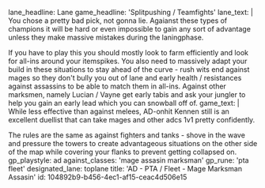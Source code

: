 lane_headline: Lane
game_headline: 'Splitpushing / Teamfights'
lane_text: |
  You chose a pretty bad pick, not gonna lie. Agaianst these types of champions it will be hard or even impossible to gain any sort of advantage unless they make massive mistakes during the laningphase.
  
  If you have to play this you should mostly look to farm efficiently and look for all-ins around your itemspikes. You also need to massively adapt your build in these situations to stay ahead of the curve - rush wits end against mages so they don't bully you out of lane and early health / resistances against assassins to be able to match them in all-ins. Against other marksmen, namely Lucian / Vayne get early tabis and ask your jungler to help you gain an early lead which you can snowball off of.
game_text: |
  While less effective than against melees, AD-onhit Kennen still is an excellent duellist that can take mages and other adcs 1v1 pretty confidently. 
  
  The rules are the same as against fighters and tanks - shove in the wave and pressure the towers to create advantageous situations on the other side of the map while covering your flanks to prevent getting collapsed on.
gp_playstyle: ad
against_classes: 'mage assasin marksman'
gp_rune: 'pta fleet'
designated_lane: toplane
title: 'AD - PTA / Fleet - Mage Marksman Assasin'
id: 104892b9-b456-4ec1-af15-ceac4d506e15
